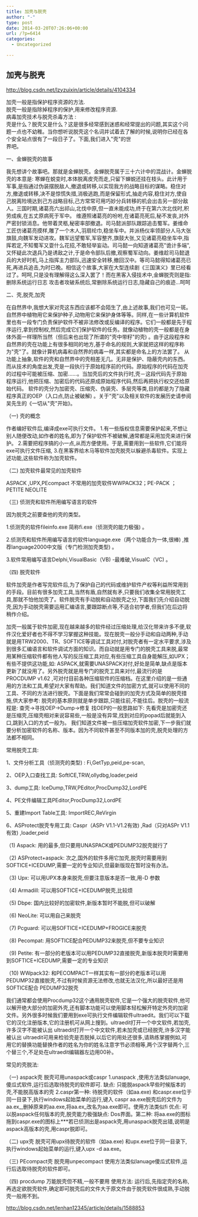 ```yaml
---
title: 加壳与脱壳
author: "-"
type: post
date: 2014-03-20T07:26:06+00:00
url: /?p=6414
categories:
  - Uncategorized

---
```

## 加壳与脱壳
http://blog.csdn.net/lzyzuixin/article/details/4104334

加壳一般是指保护程序资源的方法.   
脱壳一般是指除掉程序的保护,用来修改程序资源.   
病毒加壳技术与脱壳杀毒方法 :   
壳是什么？脱壳又是什么？这是很多经常感到迷惑和经常提出的问题,其实这个问题一点也不幼稚。当你想听说脱壳这个名词并试着去了解的时候,说明你已经在各个安全站点很有了一段日子了。下面,我们进入"壳"的世   
界吧。

一、金蝉脱壳的故事

我先想讲个故事吧。那就是金蝉脱壳。金蝉脱壳属于三十六计中的混战计。金蝉脱壳的本意是: 寒蝉在蜕变时,本体脱离皮壳而走,只留下蝉蜕还挂在枝头。此计用于军事,是指通过伪装摆脱敌人,撤退或转移,以实现我方的战略目标的谋略。稳住对方,撤退或转移,决不是惊慌失措,消极逃跑,而是保留形式,抽走内容,稳住对方,使自己脱离险境达到己方战略目标,己方常常可用巧妙分兵转移的机会出击另一部分敌人。三国时期,诸葛亮六出祁山,北伐中原,但一直未能成功,终于在第六次北伐时,积劳成疾,在五丈原病死于军中。 维遵照诸葛亮的吩咐,在诸葛亮死后,秘不发丧,对外严密封锁消息。他带着灵柩,秘密率部撤退。司马懿派部队跟踪追击蜀军。姜维命工匠仿诸葛亮摸样,雕了一个木人,羽扇纶巾,稳坐车中。并派杨仪率领部分人马大张旗鼓,向魏军发动进攻。魏军远望蜀军,军容整齐,旗鼓大张,又见诸葛亮稳坐车中,指挥若定,不知蜀军又耍什么花招,不敢轻举妄动。司马懿一向知道诸葛亮"诡计多端",又怀疑此次退兵乃是诱敌之计,于是命令部队后撤,观察蜀军动向。姜维趁司马懿退兵的大好时机,马上指挥主力部队,迅速安全转移,撤回汉中。等司马懿得知诸葛亮已死,再进兵追击,为时已晚。相信这个故事,大家在大型连续剧《三国演义》里已经看过了。呵呵,只是没有理解得这么深入罢了！而在黑客入侵技术中,金蝉脱壳则是指: 删除系统运行日志 攻击者攻破系统后,常删除系统运行日志,隐藏自己的痕迹...呵呵

二、壳,脱壳,加壳

在自然界中,我想大家对壳这东西应该都不会陌生了,由上述故事,我们也可见一斑。自然界中植物用它来保护种子,动物用它来保护身体等等。同样,在一些计算机软件里也有一段专门负责保护软件不被非法修改或反编译的程序。它们一般都是先于程序运行,拿到控制权,然后完成它们保护软件的任务。就像动植物的壳一般都是在身体外面一样理所当然（但后来也出现了所谓的"壳中带籽"的壳) 。由于这段程序和自然界的壳在功能上有很多相同的地方,基于命名的规则,大家就把这样的程序称为"壳"了。就像计算机病毒和自然界的病毒一样,其实都是命名上的方法罢了。 从功能上抽象,软件的壳和自然界中的壳相差无几。无非是保护、隐蔽壳内的东西。而从技术的角度出发,壳是一段执行于原始程序前的代码。原始程序的代码在加壳的过程中可能被压缩、加密……。当加壳后的文件执行时,壳－这段代码先于原始程序运行,他把压缩、加密后的代码还原成原始程序代码,然后再把执行权交还给原始代码。 软件的壳分为加密壳、压缩壳、伪装壳、多层壳等类,目的都是为了隐藏程序真正的OEP（入口点,防止被破解) 。关于"壳"以及相关软件的发展历史请参阅吴先生的《一切从"壳"开始》。

（一) 壳的概念

作者编好软件后,编译成exe可执行文件。 1.有一些版权信息需要保护起来,不想让别人随便改动,如作者的姓名,即为了保护软件不被破解,通常都是采用加壳来进行保护。 2.需要把程序搞的小一点,从而方便使用。于是,需要用到一些软件,它们能将exe可执行文件压缩, 3.在黑客界给木马等软件加壳脱壳以躲避杀毒软件。实现上述功能,这些软件称为加壳软件。

（二) 加壳软件最常见的加壳软件

ASPACK ,UPX,PEcompact 不常用的加壳软件WWPACK32；PE-PACK ；PETITE NEOLITE

（三) 侦测壳和软件所用编写语言的软件

因为脱壳之前要查他的壳的类型。

1.侦测壳的软件fileinfo.exe 简称fi.exe（侦测壳的能力极强) 。

2.侦测壳和软件所用编写语言的软件language.exe（两个功能合为一体,很棒) ,推荐language2000中文版（专门检测加壳类型) 。

3.软件常用编写语言Delphi,VisualBasic（VB) -最难破,VisualC（VC) 。

（四) 脱壳软件

软件加壳是作者写完软件后,为了保护自己的代码或维护软件产权等利益所常用到的手段。目前有很多加壳工具,当然有盾,自然就有矛,只要我们收集全常用脱壳工具,那就不怕他加壳了。软件脱壳有手动脱和自动脱壳之分,下面我们先介绍自动脱壳,因为手动脱壳需要运用汇编语言,要跟踪断点等,不适合初学者,但我们在后边将稍作介绍。

加壳一般属于软件加密,现在越来越多的软件经过压缩处理,给汉化带来许多不便,软件汉化爱好者也不得不学习掌握这种技能。现在脱壳一般分手动和自动两种,手动就是用TRW2000、TR、SOFTICE等调试工具对付,对脱壳者有一定水平要求,涉及到很多汇编语言和软件调试方面的知识。而自动就是用专门的脱壳工具来脱,最常用某种压缩软件都有他人写的反压缩工具对应,有些压缩工具自身能解压,如UPX；有些不提供这功能,如: ASPACK,就需要UNASPACK对付,好处是简单,缺点是版本更新了就没用了。另外脱壳就是用专门的脱壳工具来对付,最流行的是PROCDUMP v1.62 ,可对付目前各种压缩软件的压缩档。在这里介绍的是一些通用的方法和工具,希望对大家有帮助。我们知道文件的加密方式,就可以使用不同的工具、不同的方法进行脱壳。下面是我们常常会碰到的加壳方式及简单的脱壳措施,供大家参考:  脱壳的基本原则就是单步跟踪,只能往前,不能往后。脱壳的一般流程是: 查壳->寻找OEP->Dump->修复 找OEP的一般思路如下:  先看壳是加密壳还是压缩壳,压缩壳相对来说容易些,一般是没有异常,找到对应的popad后就能到入口,跳到入口的方式一般为。 我们知道文件被一些压缩加壳软件加密,下一步我们就要分析加密软件的名称、版本。因为不同软件甚至不同版本加的壳,脱壳处理的方法都不相同。

常用脱壳工具: 

1、文件分析工具（侦测壳的类型) : Fi,GetTyp,peid,pe-scan,

2、OEP入口查找工具: SoftICE,TRW,ollydbg,loader,peid

3、dump工具: IceDump,TRW,PEditor,ProcDump32,LordPE

4、PE文件编辑工具PEditor,ProcDump32,LordPE

5、重建Import Table工具: ImportREC,ReVirgin

6、ASProtect脱壳专用工具: Caspr（ASPr V1.1-V1.2有效) ,Rad（只对ASPr V1.1有效) ,loader,peid

（1) Aspack:  用的最多,但只要用UNASPACK或PEDUMP32脱壳就行了

（2) ASProtect+aspack: 次之,国外的软件多用它加壳,脱壳时需要用到SOFTICE+ICEDUMP,需要一定的专业知识,但最新版现在暂时没有办法。

（3) Upx:  可以用UPX本身来脱壳,但要注意版本是否一致,用-D 参数

（4) Armadill:  可以用SOFTICE+ICEDUMP脱壳,比较烦

（5) Dbpe:  国内比较好的加密软件,新版本暂时不能脱,但可以破解

（6) NeoLite:  可以用自己来脱壳

（7) Pcguard:  可以用SOFTICE+ICEDUMP+FROGICE来脱壳

（8) Pecompat:  用SOFTICE配合PEDUMP32来脱壳,但不要专业知识

（9) Petite:  有一部分的老版本可以用PEDUMP32直接脱壳,新版本脱壳时需要用到SOFTICE+ICEDUMP,需要一定的专业知识

（10) WWpack32:  和PECOMPACT一样其实有一部分的老版本可以用PEDUMP32直接脱壳,不过有时候资源无法修改,也就无法汉化,所以最好还是用SOFTICE配合 PEDUMP32脱壳

我们通常都会使用Procdump32这个通用脱壳软件,它是一个强大的脱壳软件,他可以解开绝大部分的加密外壳,还有脚本功能可以使用脚本轻松解开特定外壳的加密文件。另外很多时候我们要用到exe可执行文件编辑软件ultraedit。我们可以下载它的汉化注册版本,它的注册机可从网上搜到。ultraedit打开一个中文软件,若加壳,许多汉字不能被认出 ultraedit打开一个中文软件,若未加壳或已经脱壳,许多汉字能被认出 ultraedit可用来检验壳是否脱掉,以后它的用处还很多,请熟练掌握例如,可用它的替换功能替换作者的姓名为你的姓名注意字节必须相等,两个汉字替两个,三个替三个,不足处在ultraedit编辑器左边用00补。

常见的壳脱法: 

（一) aspack壳 脱壳可用unaspack或caspr 1.unaspack ,使用方法类似lanuage,傻瓜式软件,运行后选取待脱壳的软件即可. 缺点: 只能脱aspack早些时候版本的壳,不能脱高版本的壳 2.caspr第一种: 待脱壳的软件（如aa.exe) 和caspr.exe位于同一目录下,执行windows起始菜单的运行,键入 caspr aa.exe脱壳后的文件为aa.ex_,删掉原来的aa.exe,将aa.ex_改名为aa.exe即可。使用方法类似fi 优点: 可以脱aspack任何版本的壳,脱壳能力极强缺点: Dos界面。第二种: 将aa.exe的图标拖到caspr.exe的图标上\***若已侦测出是aspack壳,用unaspack脱壳出错,说明是aspack高版本的壳,用caspr脱即可。

（二) upx壳 脱壳可用upx待脱壳的软件（如aa.exe) 和upx.exe位于同一目录下,执行windows起始菜单的运行,键入upx -d aa.exe。

（三) PEcompact壳 脱壳用unpecompact 使用方法类似lanuage傻瓜式软件,运行后选取待脱壳的软件即可。

（四) procdump 万能脱壳但不精,一般不要用 使用方法: 运行后,先指定壳的名称,再选定欲脱壳软件,确定即可脱壳后的文件大于原文件由于脱壳软件很成熟,手动脱壳一般用不到。

http://blog.csdn.net/lenhan12345/article/details/1588853